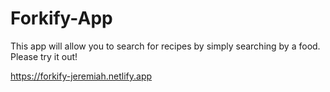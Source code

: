 # Forkify-App

This app will allow you to search for recipes by simply searching by a food. Please try it out!

https://forkify-jeremiah.netlify.app
